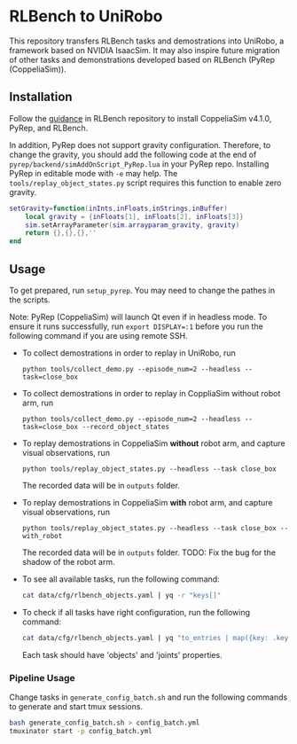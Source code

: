 # RLBench to UniRobo

This repository transfers RLBench tasks and demostrations into UniRobo, a framework based on NVIDIA IsaacSim. It may also inspire future migration of other tasks and demonstrations developed based on RLBench (PyRep (CoppeliaSim)).

## Installation

Follow the [guidance](https://github.com/stepjam/RLBench?tab=readme-ov-file#install) in RLBench repository to install CoppeliaSim v4.1.0, PyRep, and RLBench.

In addition, PyRep does not support gravity configuration. Therefore, to change the gravity, you should add the following code at the end of `pyrep/backend/simAddOnScript_PyRep.lua` in your PyRep repo. Installing PyRep in editable mode with `-e` may help. The `tools/replay_object_states.py` script requires this function to enable zero gravity.
```lua
setGravity=function(inInts,inFloats,inStrings,inBuffer)
    local gravity = {inFloats[1], inFloats[2], inFloats[3]}
    sim.setArrayParameter(sim.arrayparam_gravity, gravity)
    return {},{},{},''
end
```

## Usage

To get prepared, run `setup_pyrep`. You may need to change the pathes in the scripts.

Note: PyRep (CoppeliaSim) will launch Qt even if in headless mode. To ensure it runs successfully, run `export DISPLAY=:1` before you run the following command if you are using remote SSH.

- To collect demostrations in order to replay in UniRobo, run
    ```
    python tools/collect_demo.py --episode_num=2 --headless --task=close_box
    ```

- To collect demostrations in order to replay in CoppliaSim without robot arm, run
    ```
    python tools/collect_demo.py --episode_num=2 --headless --task=close_box --record_object_states
    ```

- To replay demostrations in CoppeliaSim **without** robot arm, and capture visual observations, run
    ```
    python tools/replay_object_states.py --headless --task close_box
    ```
    The recorded data will be in `outputs` folder.

- To replay demostrations in CoppeliaSim **with** robot arm, and capture visual observations, run
    ```
    python tools/replay_object_states.py --headless --task close_box --with_robot
    ```
    The recorded data will be in `outputs` folder.
    TODO: Fix the bug for the shadow of the robot arm.

- To see all available tasks, run the following command:
    ```bash
    cat data/cfg/rlbench_objects.yaml | yq -r "keys[]"
    ```

- To check if all tasks have right configuration, run the following command:
    ```bash
    cat data/cfg/rlbench_objects.yaml | yq "to_entries | map({key: .key, subkeys: .value | keys})"
    ```
    Each task should have 'objects' and 'joints' properties.

### Pipeline Usage

Change tasks in `generate_config_batch.sh` and run the following commands to generate and start tmux sessions.

```bash
bash generate_config_batch.sh > config_batch.yml
tmuxinator start -p config_batch.yml
```
